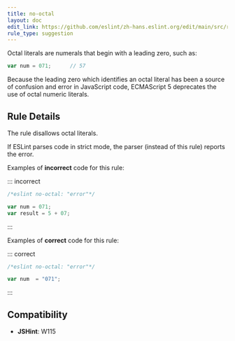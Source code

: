 ```yaml
---
title: no-octal
layout: doc
edit_link: https://github.com/eslint/zh-hans.eslint.org/edit/main/src/rules/no-octal.md
rule_type: suggestion
---
```




Octal literals are numerals that begin with a leading zero, such as:

```js
var num = 071;      // 57
```

Because the leading zero which identifies an octal literal has been a source of confusion and error in JavaScript code, ECMAScript 5 deprecates the use of octal numeric literals.

## Rule Details

The rule disallows octal literals.

If ESLint parses code in strict mode, the parser (instead of this rule) reports the error.

Examples of **incorrect** code for this rule:

::: incorrect

```js
/*eslint no-octal: "error"*/

var num = 071;
var result = 5 + 07;
```

:::

Examples of **correct** code for this rule:

::: correct

```js
/*eslint no-octal: "error"*/

var num  = "071";
```

:::

## Compatibility

* **JSHint**: W115
